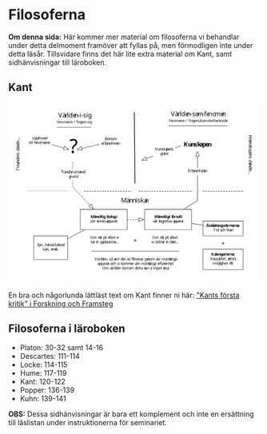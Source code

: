 # Filosoferna

<!-- ## Platon  ## Descartes  ## Locke  ## Hume  -->

**Om denna sida:** Här kommer mer material om filosoferna vi behandlar under detta delmoment framöver att fyllas på, men förmodligen inte under detta läsår. Tillsvidare finns det här lite extra material om Kant, samt sidhänvisningar till läroboken.

## Kant

![BILD](0_kartor/kant_karta.svg)

En bra och någorlunda lättläst text om Kant finner ni här:  ["Kants första kritik" i Forskning och Framsteg](http://fof.se/tidning/2004/6/kants-forsta-kritik)

## Filosoferna i läroboken

* Platon: 30-32 samt 14-16
* Descartes: 111-114
* Locke: 114-115
* Hume: 117-119
* Kant: 120-122
* Popper: 136-139
* Kuhn: 139-141

**OBS:** Dessa sidhänvisningar är bara ett komplement och inte en ersättning till läslistan under instruktionerna för seminariet. 


